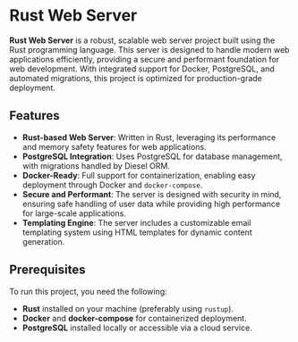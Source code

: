 # Rust Web Server

**Rust Web Server** is a robust, scalable web server project built using the Rust programming language. This server is designed to handle modern web applications efficiently, providing a secure and performant foundation for web development. With integrated support for Docker, PostgreSQL, and automated migrations, this project is optimized for production-grade deployment.

## Features
- **Rust-based Web Server**: Written in Rust, leveraging its performance and memory safety features for web applications.
- **PostgreSQL Integration**: Uses PostgreSQL for database management, with migrations handled by Diesel ORM.
- **Docker-Ready**: Full support for containerization, enabling easy deployment through Docker and `docker-compose`.
- **Secure and Performant**: The server is designed with security in mind, ensuring safe handling of user data while providing high performance for large-scale applications.
- **Templating Engine**: The server includes a customizable email templating system using HTML templates for dynamic content generation.

## Prerequisites
To run this project, you need the following:
- **Rust** installed on your machine (preferably using `rustup`).
- **Docker** and **docker-compose** for containerized deployment.
- **PostgreSQL** installed locally or accessible via a cloud service.
